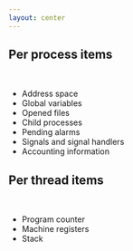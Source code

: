 ```yaml
---
layout: center
---
```


<div class="grid grid-cols-2 gap-x-30"><div>

## Per process items

<br>

- Address space
- Global variables
- Opened files
- Child processes
- Pending alarms
- Signals and signal handlers
- Accounting information

</div><div>

## Per thread items

<br>

- Program counter
- Machine registers
- Stack

</div></div>
